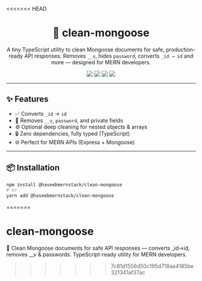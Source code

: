 <<<<<<< HEAD
<h1 align="center">🧹 clean-mongoose</h1>

<p align="center">
A tiny TypeScript utility to clean Mongoose documents for safe, production-ready API responses.  
Removes <code>__v</code>, hides <code>password</code>, converts <code>_id → id</code> and more — designed for MERN developers.
</p>

<p align="center">
<a href="https://www.npmjs.com/package/@haseebmernstack/clean-mongoose"><img src="https://img.shields.io/npm/v/@haseebmernstack/clean-mongoose?color=brightgreen&style=flat-square" /></a>
<a href="https://github.com/haseebmernstack/clean-mongoose/stargazers"><img src="https://img.shields.io/github/stars/haseebmernstack/clean-mongoose?style=flat-square" /></a>
<a href="https://github.com/haseebmernstack/clean-mongoose/issues"><img src="https://img.shields.io/github/issues/haseebmernstack/clean-mongoose?style=flat-square" /></a>
<a href="https://github.com/haseebmernstack/clean-mongoose/blob/main/LICENSE"><img src="https://img.shields.io/npm/l/@haseebmernstack/clean-mongoose?style=flat-square" /></a>
</p>

---

## ✨ Features

- ✅ Converts `_id` → `id`
- 🧹 Removes `__v`, `password`, and private fields
- ⚙️ Optional deep cleaning for nested objects & arrays
- 🔒 Zero dependencies, fully typed (TypeScript)
- 🌐 Perfect for MERN APIs (Express + Mongoose)

---

## 📦 Installation

```bash
npm install @haseebmernstack/clean-mongoose
# or
yarn add @haseebmernstack/clean-mongoose
```
=======
# clean-mongoose
🧹 Clean Mongoose documents for safe API responses — converts _id→id, removes __v &amp; passwords. TypeScript-ready utility for MERN developers.
>>>>>>> 7c81d1556d50c195d718aa4185be321341af37ac
